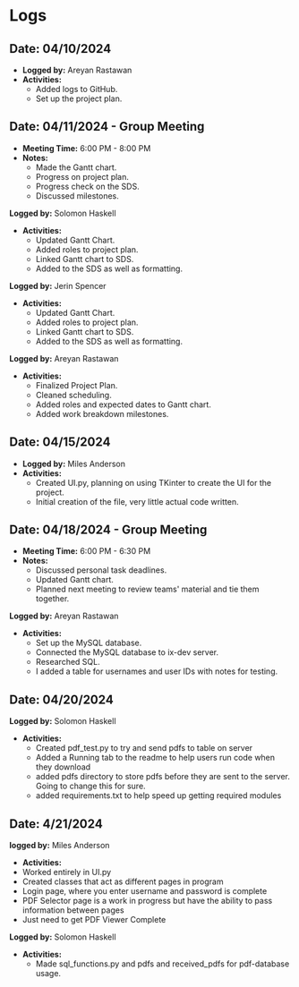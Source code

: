 # Logs

## Date: 04/10/2024
- **Logged by:** Areyan Rastawan
- **Activities:**
  - Added logs to GitHub.
  - Set up the project plan.

## Date: 04/11/2024 - Group Meeting
- **Meeting Time:** 6:00 PM - 8:00 PM
- **Notes:**
  - Made the Gantt chart.
  - Progress on project plan.
  - Progress check on the SDS.
  - Discussed milestones.

**Logged by:** Solomon Haskell
- **Activities:**
  - Updated Gantt Chart.
  - Added roles to project plan.
  - Linked Gantt chart to SDS.
  - Added to the SDS as well as formatting.

**Logged by:** Jerin Spencer
- **Activities:**
  - Updated Gantt Chart.
  - Added roles to project plan.
  - Linked Gantt chart to SDS.
  - Added to the SDS as well as formatting.

**Logged by:** Areyan Rastawan
- **Activities:**
  - Finalized Project Plan.
  - Cleaned scheduling.
  - Added roles and expected dates to Gantt chart.
  - Added work breakdown milestones.

## Date: 04/15/2024
- **Logged by:** Miles Anderson
- **Activities:**
  - Created UI.py, planning on using TKinter to create the UI for the project.
  - Initial creation of the file, very little actual code written.

## Date: 04/18/2024 - Group Meeting
- **Meeting Time:** 6:00 PM - 6:30 PM
- **Notes:**
  - Discussed personal task deadlines.
  - Updated Gantt chart.
  - Planned next meeting to review teams' material and tie them together.

**Logged by:** Areyan Rastawan
- **Activities:**
  - Set up the MySQL database.
  - Connected the MySQL database to ix-dev server.
  - Researched SQL.
  - I added a table for usernames and user IDs with notes for testing.


## Date: 04/20/2024
**Logged by:** Solomon Haskell
- **Activities:**
  - Created pdf_test.py to try and send pdfs to table on server
  - Added a Running tab to the readme to help users run code when they download
  - added pdfs directory to store pdfs before they are sent to the server. Going to change this for sure.
  - added requirements.txt to help speed up getting required modules


## Date: 4/21/2024
**logged by:** Miles Anderson
  - **Activities:**
  - Worked entirely in UI.py
  - Created classes that act as different pages in program
  - Login page, where you enter username and password is complete
  - PDF Selector page is a work in progress but have the ability to pass information between pages
  - Just need to get PDF Viewer Complete

  **Logged by:** Solomon Haskell
- **Activities:**
  - Made sql_functions.py and pdfs and received_pdfs for pdf-database usage.